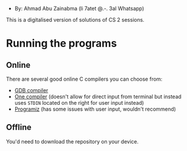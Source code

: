 * By: Ahmad Abu Zainabma (li 7atet @.-. 3al Whatsapp)

This is a digitalised version of solutions of CS 2 sessions.
 

# Running the programs

## Online

There are several good online C compilers you can choose from:
* [GDB compiler](https://www.onlinegdb.com/online_c_compiler)
* [One compiler](https://onecompiler.com/c/) (doesn't allow for direct input from terminal but instead uses `STDIN` located on the right for user input instead)
* [Programiz](https://www.programiz.com/c-programming/online-compiler/) (has some issues with user input, wouldn't recommend)

## Offline

You'd need to download the repository on your device.

